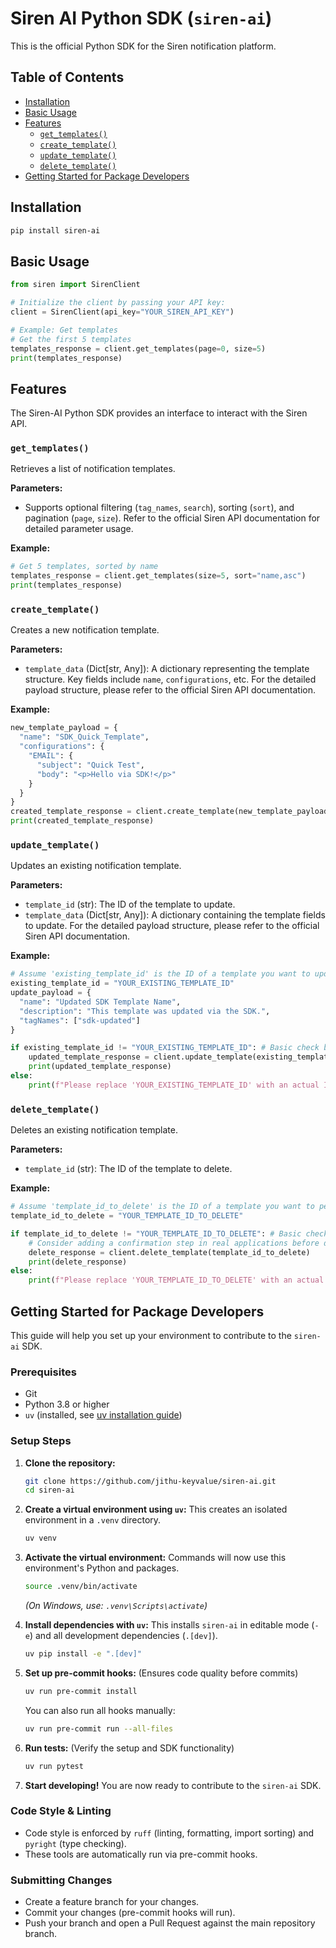 # Siren AI Python SDK (`siren-ai`)

This is the official Python SDK for the Siren notification platform.

## Table of Contents

- [Installation](#installation)
- [Basic Usage](#basic-usage)
- [Features](#features)
  - [`get_templates()`](#get_templates)
  - [`create_template()`](#create_template)
  - [`update_template()`](#update_template)
  - [`delete_template()`](#delete_template)
- [Getting Started for Package Developers](#getting-started-for-package-developers)

## Installation

```bash
pip install siren-ai
```

## Basic Usage

```python
from siren import SirenClient

# Initialize the client by passing your API key:
client = SirenClient(api_key="YOUR_SIREN_API_KEY")

# Example: Get templates
# Get the first 5 templates
templates_response = client.get_templates(page=0, size=5)
print(templates_response)
```

## Features

The Siren-AI Python SDK provides an interface to interact with the Siren API.

### `get_templates()`

Retrieves a list of notification templates.

**Parameters:**
*   Supports optional filtering (`tag_names`, `search`), sorting (`sort`), and pagination (`page`, `size`). Refer to the official Siren API documentation for detailed parameter usage.

**Example:**
```python
# Get 5 templates, sorted by name
templates_response = client.get_templates(size=5, sort="name,asc")
print(templates_response)
```

### `create_template()`

Creates a new notification template.

**Parameters:**
*   `template_data` (Dict[str, Any]): A dictionary representing the template structure. Key fields include `name`, `configurations`, etc. For the detailed payload structure, please refer to the official Siren API documentation.

**Example:**
```python
new_template_payload = {
  "name": "SDK_Quick_Template",
  "configurations": {
    "EMAIL": {
      "subject": "Quick Test",
      "body": "<p>Hello via SDK!</p>"
    }
  }
}
created_template_response = client.create_template(new_template_payload)
print(created_template_response)
```

### `update_template()`

Updates an existing notification template.

**Parameters:**
*   `template_id` (str): The ID of the template to update.
*   `template_data` (Dict[str, Any]): A dictionary containing the template fields to update. For the detailed payload structure, please refer to the official Siren API documentation.

**Example:**
```python
# Assume 'existing_template_id' is the ID of a template you want to update
existing_template_id = "YOUR_EXISTING_TEMPLATE_ID"
update_payload = {
  "name": "Updated SDK Template Name",
  "description": "This template was updated via the SDK.",
  "tagNames": ["sdk-updated"]
}

if existing_template_id != "YOUR_EXISTING_TEMPLATE_ID": # Basic check before running
    updated_template_response = client.update_template(existing_template_id, update_payload)
    print(updated_template_response)
else:
    print(f"Please replace 'YOUR_EXISTING_TEMPLATE_ID' with an actual ID to run the update_template example.")

```

### `delete_template()`

Deletes an existing notification template.

**Parameters:**
*   `template_id` (str): The ID of the template to delete.

**Example:**
```python
# Assume 'template_id_to_delete' is the ID of a template you want to permanently delete
template_id_to_delete = "YOUR_TEMPLATE_ID_TO_DELETE"

if template_id_to_delete != "YOUR_TEMPLATE_ID_TO_DELETE": # Basic check before running
    # Consider adding a confirmation step in real applications before deleting
    delete_response = client.delete_template(template_id_to_delete)
    print(delete_response)
else:
    print(f"Please replace 'YOUR_TEMPLATE_ID_TO_DELETE' with an actual ID to run the delete_template example.")

```

## Getting Started for Package Developers

This guide will help you set up your environment to contribute to the `siren-ai` SDK.

### Prerequisites

*   Git
*   Python 3.8 or higher
*   `uv` (installed, see [uv installation guide](https://github.com/astral-sh/uv#installation))

### Setup Steps

1.  **Clone the repository:**
    ```bash
    git clone https://github.com/jithu-keyvalue/siren-ai.git
    cd siren-ai
    ```

2.  **Create a virtual environment using `uv`:**
    This creates an isolated environment in a `.venv` directory.
    ```bash
    uv venv
    ```

3.  **Activate the virtual environment:**
    Commands will now use this environment's Python and packages.
    ```bash
    source .venv/bin/activate
    ```
    *(On Windows, use: `.venv\Scripts\activate`)*

4.  **Install dependencies with `uv`:**
    This installs `siren-ai` in editable mode (`-e`) and all development dependencies (`.[dev]`).
    ```bash
    uv pip install -e ".[dev]"
    ```

5.  **Set up pre-commit hooks:**
    (Ensures code quality before commits)
    ```bash
    uv run pre-commit install
    ```
    You can also run all hooks manually:
    ```bash
    uv run pre-commit run --all-files
    ```

6.  **Run tests:**
    (Verify the setup and SDK functionality)
    ```bash
    uv run pytest
    ```

7.  **Start developing!**
    You are now ready to contribute to the `siren-ai` SDK.

### Code Style & Linting

*   Code style is enforced by `ruff` (linting, formatting, import sorting) and `pyright` (type checking).
*   These tools are automatically run via pre-commit hooks.

### Submitting Changes

*   Create a feature branch for your changes.
*   Commit your changes (pre-commit hooks will run).
*   Push your branch and open a Pull Request against the main repository branch.
